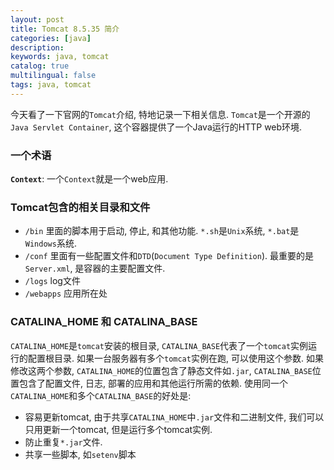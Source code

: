 ```yaml
---
layout: post
title: Tomcat 8.5.35 简介
categories: [java]
description: 
keywords: java, tomcat
catalog: true
multilingual: false
tags: java, tomcat
---
```


今天看了一下官网的`Tomcat`介绍, 特地记录一下相关信息. `Tomcat`是一个开源的`Java Servlet Container`, 这个容器提供了一个Java运行的HTTP web环境.

### 一个术语
**`Context`**: 一个`Context`就是一个web应用.

### Tomcat包含的相关目录和文件
- `/bin` 里面的脚本用于启动, 停止, 和其他功能. `*.sh`是`Unix`系统, `*.bat`是`Windows`系统.
- `/conf` 里面有一些配置文件和`DTD`(`Document Type Definition`). 最重要的是`Server.xml`, 是容器的主要配置文件.
- `/logs` log文件
- `/webapps` 应用所在处

### CATALINA_HOME 和 CATALINA_BASE
`CATALINA_HOME`是`tomcat`安装的根目录, `CATALINA_BASE`代表了一个`tomcat`实例运行的配置根目录. 如果一台服务器有多个`tomcat`实例在跑, 可以使用这个参数. 如果修改这两个参数, `CATALINA_HOME`的位置包含了静态文件如`.jar`, `CATALINA_BASE`位置包含了配置文件, 日志, 部署的应用和其他运行所需的依赖.
使用同一个`CATALINA_HOME`和多个`CATALINA_BASE`的好处是:
- 容易更新tomcat, 由于共享`CATALINA_HOME`中`.jar`文件和二进制文件, 我们可以只用更新一个tomcat, 但是运行多个tomcat实例.
- 防止重复`*.jar`文件.
- 共享一些脚本, 如`setenv`脚本




### 

